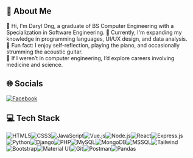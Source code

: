 ## 💫 About Me
🩷 Hi, I'm Daryl Ong, a graduate of BS Computer Engineering with a Specialization in Software Engineering.
🌼 Currently, I'm expanding my knowledge in programming languages, UI/UX design, and data analysis.  
🎀 Fun fact: I enjoy self-reflection, playing the piano, and occasionally strumming the acoustic guitar.  
🧸 If I weren’t in computer engineering, I’d explore careers involving medicine and science.

## 🌐 Socials
[![Facebook](https://img.shields.io/badge/Facebook-1877F2?style=for-the-badge&logo=facebook&logoColor=white)](https://facebook.com/dorylla)  

## 💻 Tech Stack
![HTML5](https://img.shields.io/badge/HTML5-%23E34F26.svg?style=for-the-badge&logo=html5&logoColor=white)![CSS3](https://img.shields.io/badge/CSS3-%231572B6.svg?style=for-the-badge&logo=css3&logoColor=white)![JavaScript](https://img.shields.io/badge/JavaScript-%23F7DF1E.svg?style=for-the-badge&logo=javascript&logoColor=black)![Vue.js](https://img.shields.io/badge/Vue.js-%2335495e.svg?style=for-the-badge&logo=vuedotjs&logoColor=%234FC08D)![Node.js](https://img.shields.io/badge/Node.js-43853D?style=for-the-badge&logo=node.js&logoColor=white)![React](https://img.shields.io/badge/React-20232A?style=for-the-badge&logo=react&logoColor=61DAFB)![Express.js](https://img.shields.io/badge/Express.js-404D59?style=for-the-badge)![Python](https://img.shields.io/badge/Python-%233776AB.svg?style=for-the-badge&logo=python&logoColor=white)![Django](https://img.shields.io/badge/Django-%23092E20.svg?style=for-the-badge&logo=django&logoColor=white)![PHP](https://img.shields.io/badge/PHP-%23777BB4.svg?style=for-the-badge&logo=php&logoColor=white)![MySQL](https://img.shields.io/badge/MySQL-%2300f.svg?style=for-the-badge&logo=mysql&logoColor=white)![MongoDB](https://img.shields.io/badge/MongoDB-4EA94B?style=for-the-badge&logo=mongodb&logoColor=white)![MSSQL](https://img.shields.io/badge/Microsoft%20SQL%20Server-%23CC2927.svg?style=for-the-badge&logo=microsoft-sql-server&logoColor=white)![Tailwind](https://img.shields.io/badge/Tailwind_CSS-38B2AC?style=for-the-badge&logo=tailwind-css&logoColor=white)![Bootstrap](https://img.shields.io/badge/Bootstrap-563D7C?style=for-the-badge&logo=bootstrap&logoColor=white)![Material UI](https://img.shields.io/badge/Material--UI-0081CB?style=for-the-badge&logo=material-ui&logoColor=white)![Git](https://img.shields.io/badge/Git-%23F05033.svg?style=for-the-badge&logo=git&logoColor=white)![Postman](https://img.shields.io/badge/Postman-%23FF6C37.svg?style=for-the-badge&logo=postman&logoColor=white)![Pandas](https://img.shields.io/badge/Pandas-%23150458.svg?style=for-the-badge&logo=pandas&logoColor=white)


